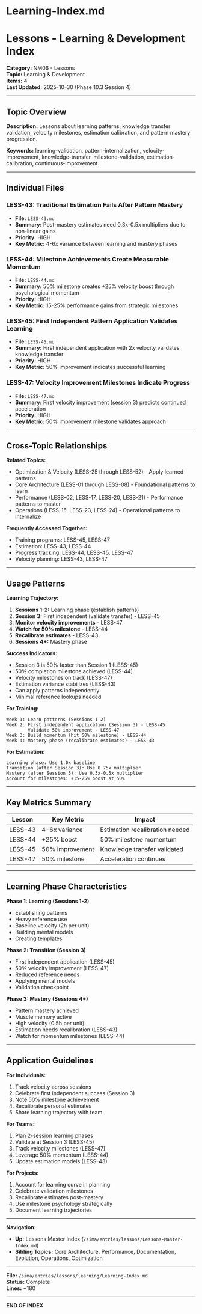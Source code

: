 # Learning-Index.md

# Lessons - Learning & Development Index

**Category:** NM06 - Lessons  
**Topic:** Learning & Development  
**Items:** 4  
**Last Updated:** 2025-10-30 (Phase 10.3 Session 4)

---

## Topic Overview

**Description:** Lessons about learning patterns, knowledge transfer validation, velocity milestones, estimation calibration, and pattern mastery progression.

**Keywords:** learning-validation, pattern-internalization, velocity-improvement, knowledge-transfer, milestone-validation, estimation-calibration, continuous-improvement

---

## Individual Files

### LESS-43: Traditional Estimation Fails After Pattern Mastery
- **File:** `LESS-43.md`
- **Summary:** Post-mastery estimates need 0.3x-0.5x multipliers due to non-linear gains
- **Priority:** HIGH
- **Key Metric:** 4-6x variance between learning and mastery phases

### LESS-44: Milestone Achievements Create Measurable Momentum
- **File:** `LESS-44.md`
- **Summary:** 50% milestone creates +25% velocity boost through psychological momentum
- **Priority:** HIGH
- **Key Metric:** 15-25% performance gains from strategic milestones

### LESS-45: First Independent Pattern Application Validates Learning
- **File:** `LESS-45.md`
- **Summary:** First independent application with 2x velocity validates knowledge transfer
- **Priority:** HIGH
- **Key Metric:** 50% improvement indicates successful learning

### LESS-47: Velocity Improvement Milestones Indicate Progress
- **File:** `LESS-47.md`
- **Summary:** First velocity improvement (session 3) predicts continued acceleration
- **Priority:** HIGH
- **Key Metric:** 50% improvement milestone validates approach

---

## Cross-Topic Relationships

**Related Topics:**
- Optimization & Velocity (LESS-25 through LESS-52) - Apply learned patterns
- Core Architecture (LESS-01 through LESS-08) - Foundational patterns to learn
- Performance (LESS-02, LESS-17, LESS-20, LESS-21) - Performance patterns to master
- Operations (LESS-15, LESS-23, LESS-24) - Operational patterns to internalize

**Frequently Accessed Together:**
- Training programs: LESS-45, LESS-47
- Estimation: LESS-43, LESS-44
- Progress tracking: LESS-44, LESS-45, LESS-47
- Velocity planning: LESS-43, LESS-47

---

## Usage Patterns

**Learning Trajectory:**
1. **Sessions 1-2:** Learning phase (establish patterns)
2. **Session 3:** First independent (validate transfer) - LESS-45
3. **Monitor velocity improvements** - LESS-47
4. **Watch for 50% milestone** - LESS-44
5. **Recalibrate estimates** - LESS-43
6. **Sessions 4+:** Mastery phase

**Success Indicators:**
- Session 3 is 50% faster than Session 1 (LESS-45)
- 50% completion milestone achieved (LESS-44)
- Velocity milestones on track (LESS-47)
- Estimation variance stabilizes (LESS-43)
- Can apply patterns independently
- Minimal reference lookups needed

**For Training:**
```
Week 1: Learn patterns (Sessions 1-2)
Week 2: First independent application (Session 3) - LESS-45
        Validate 50% improvement - LESS-47
Week 3: Build momentum (hit 50% milestone) - LESS-44
Week 4: Mastery phase (recalibrate estimates) - LESS-43
```

**For Estimation:**
```
Learning phase: Use 1.0x baseline
Transition (after Session 3): Use 0.75x multiplier
Mastery (after Session 5): Use 0.3x-0.5x multiplier
Account for milestones: +15-25% boost at 50%
```

---

## Key Metrics Summary

| Lesson | Key Metric | Impact |
|--------|-----------|--------|
| LESS-43 | 4-6x variance | Estimation recalibration needed |
| LESS-44 | +25% boost | 50% milestone momentum |
| LESS-45 | 50% improvement | Knowledge transfer validated |
| LESS-47 | 50% milestone | Acceleration continues |

---

## Learning Phase Characteristics

**Phase 1: Learning (Sessions 1-2)**
- Establishing patterns
- Heavy reference use
- Baseline velocity (2h per unit)
- Building mental models
- Creating templates

**Phase 2: Transition (Session 3)**
- First independent application (LESS-45)
- 50% velocity improvement (LESS-47)
- Reduced reference needs
- Applying mental models
- Validation checkpoint

**Phase 3: Mastery (Sessions 4+)**
- Pattern mastery achieved
- Muscle memory active
- High velocity (0.5h per unit)
- Estimation needs recalibration (LESS-43)
- Watch for momentum milestones (LESS-44)

---

## Application Guidelines

**For Individuals:**
1. Track velocity across sessions
2. Celebrate first independent success (Session 3)
3. Note 50% milestone achievement
4. Recalibrate personal estimates
5. Share learning trajectory with team

**For Teams:**
1. Plan 2-session learning phases
2. Validate at Session 3 (LESS-45)
3. Track velocity milestones (LESS-47)
4. Leverage 50% momentum (LESS-44)
5. Update estimation models (LESS-43)

**For Projects:**
1. Account for learning curve in planning
2. Celebrate validation milestones
3. Recalibrate estimates post-mastery
4. Use milestone psychology strategically
5. Document learning trajectories

---

**Navigation:**
- **Up:** Lessons Master Index (`/sima/entries/lessons/Lessons-Master-Index.md`)
- **Sibling Topics:** Core Architecture, Performance, Documentation, Evolution, Operations, Optimization

---

**File:** `/sima/entries/lessons/learning/Learning-Index.md`  
**Status:** Complete  
**Lines:** ~180

---

**END OF INDEX**
